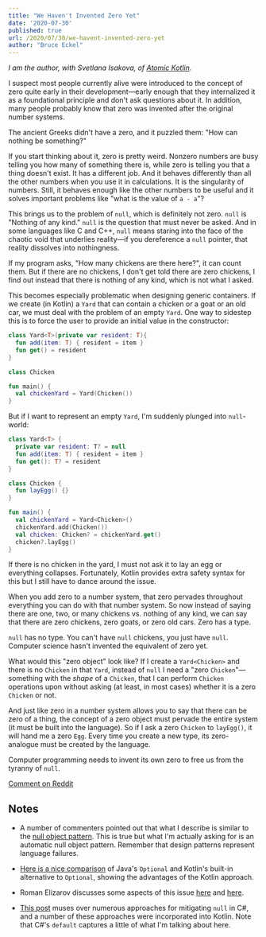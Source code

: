 ```yaml
---
title: "We Haven't Invented Zero Yet"
date: '2020-07-30'
published: true
url: /2020/07/30/we-havent-invented-zero-yet
author: "Bruce Eckel"
---
```


*I am the author, with Svetlana Isakova, of [Atomic Kotlin](https://www.atomickotlin.com/).*

I suspect most people currently alive were introduced to the concept of zero
quite early in their development&mdash;early enough that they internalized it
as a foundational principle and don't ask questions about it. In addition, many
people probably know that zero was invented after the original number systems.

The ancient Greeks didn't have a zero, and it puzzled them: "How can nothing be
something?"

If you start thinking about it, zero is pretty weird. Nonzero numbers are busy
telling you how many of something there is, while zero is telling you that a
thing doesn't exist. It has a different job. And it behaves differently than
all the other numbers when you use it in calculations. It is the singularity of
numbers. Still, it behaves enough like the other numbers to be useful and it
solves important problems like "what is the value of `a - a`"?

This brings us to the problem of `null`, which is definitely not zero. `null`
is "Nothing of any kind." `null` is the question that must never be asked. And
in some languages like C and C++, `null` means staring into the face of the
chaotic void that underlies reality&mdash;if you dereference a `null` pointer,
that reality dissolves into nothingness.

If my program asks, "How many chickens are there here?", it can count them. But
if there are no chickens, I don't get told there are zero chickens, I find out
instead that there is nothing of any kind, which is not what I asked.

This becomes especially problematic when designing generic containers. If we
create (in Kotlin) a `Yard` that can contain a chicken or a goat or an old car,
we must deal with the problem of an empty `Yard`. One way to sidestep this is
to force the user to provide an initial value in the constructor:

```kotlin
class Yard<T>(private var resident: T){
  fun add(item: T) { resident = item }
  fun get() = resident
}

class Chicken

fun main() {
  val chickenYard = Yard(Chicken())
}
```

But if I want to represent an empty `Yard`, I'm suddenly plunged into
`null`-world:

```kotlin
class Yard<T> {
  private var resident: T? = null
  fun add(item: T) { resident = item }
  fun get(): T? = resident
}

class Chicken {
  fun layEgg() {}
}

fun main() {
  val chickenYard = Yard<Chicken>()
  chickenYard.add(Chicken())
  val chicken: Chicken? = chickenYard.get()
  chicken?.layEgg()
}
```

If there is no chicken in the yard, I must not ask it to lay an egg or
everything collapses. Fortunately, Kotlin provides extra safety syntax for this
but I still have to dance around the issue.

When you add zero to a number system, that zero pervades throughout everything
you can do with that number system. So now instead of saying there are one,
two, or many chickens vs. nothing of any kind, we can say that there are zero
chickens, zero goats, or zero old cars. Zero has a type.

`null` has no type. You can't have `null` chickens, you just have `null`.
Computer science hasn't invented the equivalent of zero yet.

What would this "zero object" look like? If I create a `Yard<Chicken>` and
there is no `Chicken` in that `Yard`, instead of `null` I need a "zero
`Chicken`"&mdash;something with the *shape* of a `Chicken`, that I can perform
`Chicken` operations upon without asking (at least, in most cases) whether it
is a zero `Chicken` or not.

And just like zero in a number system allows you to say that there can be zero
of a thing, the concept of a zero object must pervade the entire system (it
must be built into the language). So if I ask a zero `Chicken` to `layEgg()`,
it will hand me a zero `Egg`. Every time you create a new type, its
zero-analogue must be created by the language.

Computer programming needs to invent its own zero to free us from the tyranny
of `null`.

[Comment on Reddit](https://www.reddit.com/r/Kotlin/comments/i0rzam/computer_science_needs_the_equivalent_of_zero/)

## Notes

+ A number of commenters pointed out that what I describe is similar to the
[null object pattern](https://en.wikipedia.org/wiki/Null_object_pattern). This
is true but what I'm actually asking for is an automatic null object pattern.
Remember that design patterns represent language failures.

+ [Here is a nice comparison](https://medium.com/@fatihcoskun/kotlin-nullable-types-vs-java-optional-988c50853692)
of Java's `Optional` and Kotlin's built-in alternative to `Optional`, showing the
advantages of the Kotlin approach.

+ Roman Elizarov discusses some aspects of this issue
[here](https://medium.com/@elizarov/null-is-your-friend-not-a-mistake-b63ff1751dd5)
and [here](https://medium.com/@elizarov/dealing-with-absence-of-value-307b80534903).

+ [This post](http://twistedoakstudios.com/blog/Post330_non-nullable-types-vs-c-fixing-the-billion-dollar-mistake)
muses over numerous approaches for mitigating `null` in C#, and a number of
these approaches were incorporated into Kotlin. Note that C#'s `default` captures
a little of what I'm talking about here.
